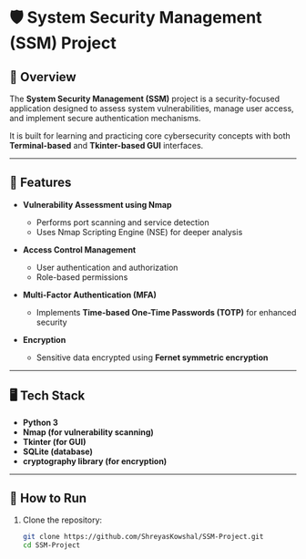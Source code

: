 # 🛡️ System Security Management (SSM) Project

## 📌 Overview
The **System Security Management (SSM)** project is a security-focused application designed to assess system vulnerabilities, manage user access, and implement secure authentication mechanisms.  

It is built for learning and practicing core cybersecurity concepts with both **Terminal-based** and **Tkinter-based GUI** interfaces.

---

## 🔑 Features
- **Vulnerability Assessment using Nmap**  
  - Performs port scanning and service detection  
  - Uses Nmap Scripting Engine (NSE) for deeper analysis  

- **Access Control Management**  
  - User authentication and authorization  
  - Role-based permissions  

- **Multi-Factor Authentication (MFA)**  
  - Implements **Time-based One-Time Passwords (TOTP)** for enhanced security  

- **Encryption**  
  - Sensitive data encrypted using **Fernet symmetric encryption**

---

## 🖥️ Tech Stack
- **Python 3**
- **Nmap (for vulnerability scanning)**
- **Tkinter (for GUI)**
- **SQLite (database)**
- **cryptography library (for encryption)**

---

## 🚀 How to Run
1. Clone the repository:  
   ```bash
   git clone https://github.com/ShreyasKowshal/SSM-Project.git
   cd SSM-Project
